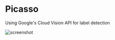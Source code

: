 # Picasso

Using Google's Cloud Vision API for label detection 

![screenshot](https://i.imgur.com/2qOLnOt.png)
